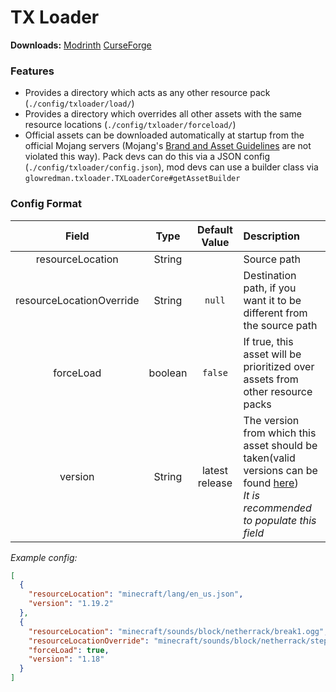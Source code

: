 # TX Loader

**Downloads:** [Modrinth](https://modrinth.com/mod/tx-loader) [CurseForge](https://www.curseforge.com/minecraft/mc-mods/tx-loader)

### Features
- Provides a directory which acts as any other resource pack (`./config/txloader/load/`)
- Provides a directory which overrides all other assets with the same resource locations (`./config/txloader/forceload/`)
- Official assets can be downloaded automatically at startup from the official Mojang servers (Mojang's [Brand and Asset Guidelines](https://www.minecraft.net/en-us/terms#terms-brand_guidelines) are not violated this way). Pack devs can do this via a JSON config (`./config/txloader/config.json`), mod devs can use a builder class via `glowredman.txloader.TXLoaderCore#getAssetBuilder`

### Config Format

|Field|Type|Default Value|Description|
|:---:|:---:|:---:|:---|
|resourceLocation|String||Source path|
|resourceLocationOverride|String|`null`|Destination path, if you want it to be different from the source path|
|forceLoad|boolean|`false`|If true, this asset will be prioritized over assets from other resource packs|
|version|String|latest release|The version from which this asset should be taken(valid versions can be found [here](https://launchermeta.mojang.com/mc/game/version_manifest.json))<br>*It is recommended to populate this field*|

*Example config:*
```json
[
  {
    "resourceLocation": "minecraft/lang/en_us.json",
    "version": "1.19.2"
  },
  {
    "resourceLocation": "minecraft/sounds/block/netherrack/break1.ogg",
    "resourceLocationOverride": "minecraft/sounds/block/netherrack/step1.ogg",
    "forceLoad": true,
    "version": "1.18"
  }
]
```
